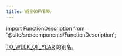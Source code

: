 ```yaml
---
title: WEEKOFYEAR
---
```

import FunctionDescription from '@site/src/components/FunctionDescription';

<FunctionDescription description="引入或更新于：v1.2.375"/>

[TO_WEEK_OF_YEAR](to-week-of-year.md) 的别名。
